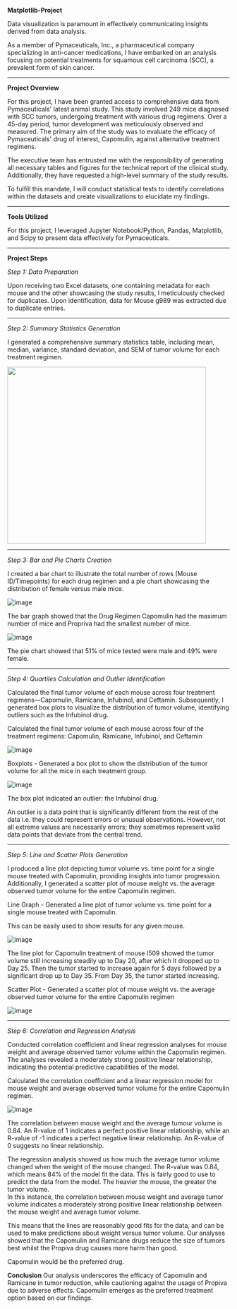 **Matplotlib-Project**

Data visualization is paramount in effectively communicating insights derived from data analysis.

As a member of Pymaceuticals, Inc., a pharmaceutical company specializing in anti-cancer medications, I have embarked on an analysis focusing on potential treatments for squamous cell carcinoma (SCC), a prevalent form of skin cancer.

---

**Project Overview**

For this project, I have been granted access to comprehensive data from Pymaceuticals' latest animal study. This study involved 249 mice diagnosed with SCC tumors, undergoing treatment with various drug regimens. Over a 45-day period, tumor development was meticulously observed and measured. The primary aim of the study was to evaluate the efficacy of Pymaceuticals' drug of interest, Capomulin, against alternative treatment regimens.

The executive team has entrusted me with the responsibility of generating all necessary tables and figures for the technical report of the clinical study. Additionally, they have requested a high-level summary of the study results.

To fulfill this mandate, I will conduct statistical tests to identify correlations within the datasets and create visualizations to elucidate my findings.

---

**Tools Utilized**

For this project, I leveraged Jupyter Notebook/Python, Pandas, Matplotlib, and Scipy to present data effectively for Pymaceuticals.

---

**Project Steps**

*Step 1:	Data Preparation*

Upon receiving two Excel datasets, one containing metadata for each mouse and the other showcasing the study results, I meticulously checked for duplicates. Upon identification, data for Mouse g989 was extracted due to duplicate entries.

---

*Step 2:	Summary Statistics Generation*

I generated a comprehensive summary statistics table, including mean, median, variance, standard deviation, and SEM of tumor volume for each treatment regimen.

<img src="https://github.com/Mago281/matplotlib-challenge/assets/131424690/a5ebf0c4-170e-425f-9f63-b058410f8769" width="450" height="400">

---

*Step 3:	Bar and Pie Charts Creation*

I created a bar chart to illustrate the total number of rows (Mouse ID/Timepoints) for each drug regimen and a pie chart showcasing the distribution of female versus male mice.

![image](https://github.com/Mago281/matplotlib-challenge/assets/131424690/243355c0-411b-4f0c-b37b-738e83237557)
 
The bar graph showed that the Drug Regimen Capomulin had the maximum number of mice and Propriva had the smallest number of mice.


![image](https://github.com/Mago281/matplotlib-challenge/assets/131424690/a682625e-216a-450c-935d-50d59b34f7b1)
 
The pie chart showed that 51% of mice tested were male and 49% were female.

---

*Step 4:	Quartiles Calculation and Outlier Identification*

Calculated the final tumor volume of each mouse across four treatment regimens—Capomulin, Ramicane, Infubinol, and Ceftamin. Subsequently, I generated box plots to visualize the distribution of tumor volume, identifying outliers such as the Infubinol drug.

Calculated the final tumor volume of each mouse across four of the treatment regimens:  Capomulin, Ramicane, Infubinol, and Ceftamin

![image](https://github.com/Mago281/matplotlib-challenge/assets/131424690/fe7c8b7d-2fd0-4555-8679-3955d8def97a)

Boxplots - Generated a box plot to show the distribution of the tumor volume for all the mice in each treatment group.

![image](https://github.com/Mago281/matplotlib-challenge/assets/131424690/27a856e2-80fa-4e87-aeff-ba5c437c224f)
 
The box plot indicated an outlier: the Infubinol drug.  

An outlier is a data point that is significantly different from the rest of the data i.e. they could represent errors or unusual observations.  However, not all extreme values are necessarily errors; they sometimes represent valid data points that deviate from the central trend.

---

*Step 5:	Line and Scatter Plots Generation*

I produced a line plot depicting tumor volume vs. time point for a single mouse treated with Capomulin, providing insights into tumor progression. Additionally, I generated a scatter plot of mouse weight vs. the average observed tumor volume for the entire Capomulin regimen.

Line Graph - Generated a line plot of tumor volume vs. time point for a single mouse treated with Capomulin.

This can be easily used to show results for any given mouse.

![image](https://github.com/Mago281/matplotlib-challenge/assets/131424690/5383823b-003f-44a6-b2a5-5dcd1a5aef5d)
 
The line plot for Capomulin treatment of mouse I509 showed the tumor volume still increasing steadily up to Day 20, after which it dropped up to Day 25.  Then the tumor started to increase again for 5 days followed by a significant drop up to Day 35.  From Day 35, the tumor started increasing.

Scatter Plot - Generated a scatter plot of mouse weight vs. the average observed tumor volume for the entire Capomulin regimen

![image](https://github.com/Mago281/matplotlib-challenge/assets/131424690/2d6c3b7f-a489-4149-97f9-e1c1086309d2)

---

*Step 6:	Correlation and Regression Analysis*

Conducted correlation coefficient and linear regression analyses for mouse weight and average observed tumor volume within the Capomulin regimen. The analyses revealed a moderately strong positive linear relationship, indicating the potential predictive capabilities of the model.

Calculated the correlation coefficient and a linear regression model for mouse weight and average observed tumor volume for the entire Capomulin regimen.

![image](https://github.com/Mago281/matplotlib-challenge/assets/131424690/516258fd-fa5d-4e0c-af4f-761b9b2c4154)
 
The correlation between mouse weight and the average tumour volume is 0.84.
An R-value of 1 indicates a perfect positive linear relationship, while an R-value of -1 indicates a perfect negative linear relationship.  An R-value of 0 suggests no linear relationship. 

The regression analysis showed us how much the average tumor volume changed when the weight of the mouse changed.  The R-value was 0.84, which means 84% of the model fit the data.  This is fairly good to use to predict the data from the model.  The heavier the mouse, the greater the tumor volume.  
In this instance, the correlation between mouse weight and average tumor volume indicates a moderately strong positive linear relationship between the mouse weight and average tumor volume.

This means that the lines are reasonably good fits for the data, and can be used to make predictions about weight versus tumor volume.
Our analyses showed that the Capomulin and Ramicane drugs reduce the size of tumors best whilst the Propiva drug causes more harm than good.

Capomulin would be the preferred drug.

**Conclusion**
Our analysis underscores the efficacy of Capomulin and Ramicane in tumor reduction, while cautioning against the usage of Propiva due to adverse effects. Capomulin emerges as the preferred treatment option based on our findings.

